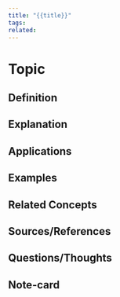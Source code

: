 ```yaml
---
title: "{{title}}"
tags: 
related:
---
```

# Topic

## Definition

## Explanation

## Applications

## Examples

## Related Concepts

## Sources/References

## Questions/Thoughts

## Note-card


